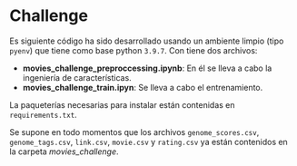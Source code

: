 # **Challenge**

Es siguiente código ha sido desarrollado usando un ambiente limpio (tipo `pyenv`) que tiene como base python `3.9.7`.
Con tiene dos archivos:
* __movies_challenge_preproccessing.ipynb__: En él se lleva a cabo la ingeniería de características.
* __movies_challenge_train.ipyn__: Se lleva a cabo el entrenamiento.

La paqueterías necesarias para instalar están contenidas en `requirements.txt`.

Se supone en todo momentos que los archivos `genome_scores.csv`, `genome_tags.csv`, `link.csv`, `movie.csv` y `rating.csv` ya están contenidos en la carpeta *movies_challenge*.
